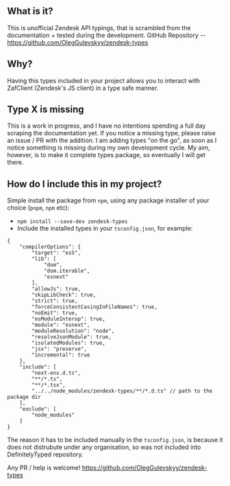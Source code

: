 ## What is it?

This is unofficial Zendesk API typings, that is scrambled from the documentation + tested during the development.
GitHub Repository -- https://github.com/OlegGulevskyy/zendesk-types

## Why?

Having this types included in your project allows you to interact with ZafClient (Zendesk's JS client) in a type safe manner.

## Type X is missing

This is a work in progress, and I have no intentions spending a full day scraping the documentation yet.
If you notice a missing type, please raise an issue / PR with the addition. I am adding types "on the go", as soon as I notice something is missing during my own development cycle.
My aim, however, is to make it complete types package, so eventually I will get there.


## How do I include this in my project?

Simple install the package from `npm`, using any package installer of your choice (`pnpm`, `npm` etc):

- `npm install --save-dev zendesk-types`
- Include the installed types in your `tsconfig.json`, for example:

```
{
	"compilerOptions": {
		"target": "es5",
		"lib": [
			"dom",
			"dom.iterable",
			"esnext"
		],
		"allowJs": true,
		"skipLibCheck": true,
		"strict": true,
		"forceConsistentCasingInFileNames": true,
		"noEmit": true,
		"esModuleInterop": true,
		"module": "esnext",
		"moduleResolution": "node",
		"resolveJsonModule": true,
		"isolatedModules": true,
		"jsx": "preserve",
		"incremental": true
	},
	"include": [
		"next-env.d.ts",
		"**/*.ts",
		"**/*.tsx",
		"../../node_modules/zendesk-types/**/*.d.ts" // path to the package dir
	],
	"exclude": [
		"node_modules"
	]
}
```

The reason it has to be included manually in the `tsconfig.json`, is because it does not distrubute under any organisation, so was not included into DefinitelyTyped repository.

Any PR / help is welcome!
https://github.com/OlegGulevskyy/zendesk-types
